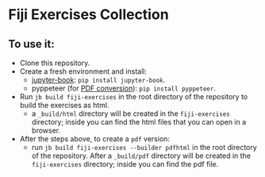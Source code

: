 # Fiji Exercises Collection

## To use it:
- Clone this repository.
- Create a fresh environment and install:
    - [jupyter-book](https://jupyterbook.org/en/stable/start/overview.html#install-jupyter-book): `pip install jupyter-book`.
    - pyppeteer (for [PDF conversion](https://jupyterbook.org/en/stable/advanced/pdf.html#build-a-pdf)): `pip install pyppeteer`.
- Run `jb build fiji-exercises` in the root directory of the repository to build the exercises as html.
    - a `_build/html` directory will be created in the `fiji-exercises` directory; inside you can find the html files that you can open in a browser.
- After the steps above, to create a `pdf` version:
    - run `jb build fiji-exercises --builder pdfhtml` in the root directory of the repository. After a `_build/pdf` directory will be created in the `fiji-exercises` directory; inside you can find the pdf file.